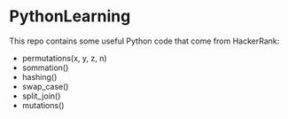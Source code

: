 # PythonLearning

This repo contains some useful Python code that come from HackerRank:
  - permutations(x, y, z, n)
  - sommation()
  - hashing()
  - swap_case()
  - split_join()
  - mutations()
